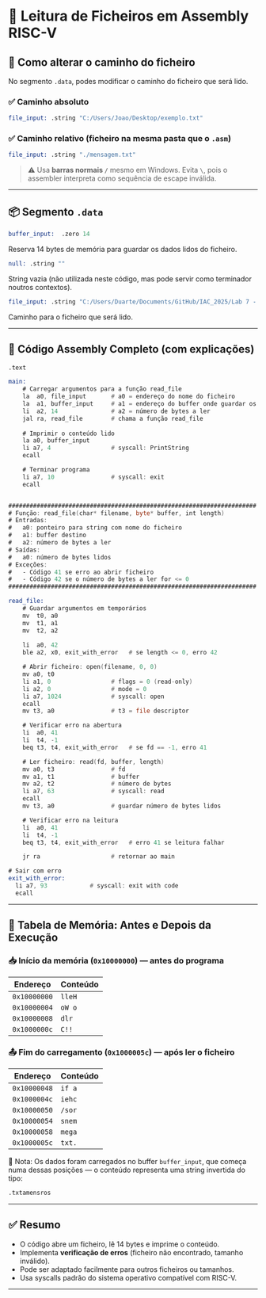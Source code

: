 # 📘 Leitura de Ficheiros em Assembly RISC-V

## 🧭 Como alterar o caminho do ficheiro

No segmento `.data`, podes modificar o caminho do ficheiro que será lido.

### ✅ Caminho absoluto

```asm
file_input: .string "C:/Users/Joao/Desktop/exemplo.txt"
```

### ✅ Caminho relativo (ficheiro na mesma pasta que o `.asm`)

```asm
file_input: .string "./mensagem.txt"
```

> ⚠️ Usa **barras normais `/`** mesmo em Windows. Evita `\`, pois o assembler interpreta como sequência de escape inválida.

---

## 📦 Segmento `.data`

```asm
buffer_input:  .zero 14
```
Reserva 14 bytes de memória para guardar os dados lidos do ficheiro.

```asm
null: .string ""
```
String vazia (não utilizada neste código, mas pode servir como terminador noutros contextos).

```asm
file_input: .string "C:/Users/Duarte/Documents/GitHub/IAC_2025/Lab 7 - Abertura ficheiros/mensagem.txt"
```
Caminho para o ficheiro que será lido.

---

## 🔧 Código Assembly Completo (com explicações)

```asm
.text

main:
    # Carregar argumentos para a função read_file
    la  a0, file_input       # a0 = endereço do nome do ficheiro
    la  a1, buffer_input     # a1 = endereço do buffer onde guardar os dados
    li  a2, 14               # a2 = número de bytes a ler
    jal ra, read_file        # chama a função read_file
    
    # Imprimir o conteúdo lido
    la a0, buffer_input
    li a7, 4                 # syscall: PrintString
    ecall

    # Terminar programa
    li a7, 10                # syscall: exit
    ecall


######################################################################
# Função: read_file(char* filename, byte* buffer, int length)
# Entradas:
#   a0: ponteiro para string com nome do ficheiro
#   a1: buffer destino
#   a2: número de bytes a ler
# Saídas:
#   a0: número de bytes lidos
# Exceções:
#   - Código 41 se erro ao abrir ficheiro
#   - Código 42 se o número de bytes a ler for <= 0
######################################################################

read_file:
    # Guardar argumentos em temporários
    mv  t0, a0
    mv  t1, a1
    mv  t2, a2
    
    li  a0, 42
    ble a2, x0, exit_with_error   # se length <= 0, erro 42

    # Abrir ficheiro: open(filename, 0, 0)
    mv a0, t0
    li a1, 0                 # flags = 0 (read-only)
    li a2, 0                 # mode = 0
    li a7, 1024              # syscall: open
    ecall
    mv t3, a0                # t3 = file descriptor

    # Verificar erro na abertura
    li  a0, 41
    li  t4, -1
    beq t3, t4, exit_with_error   # se fd == -1, erro 41

    # Ler ficheiro: read(fd, buffer, length)
    mv a0, t3                # fd
    mv a1, t1                # buffer
    mv a2, t2                # número de bytes
    li a7, 63                # syscall: read
    ecall
    mv t3, a0                # guardar número de bytes lidos

    # Verificar erro na leitura
    li  a0, 41
    li  t4, -1
    beq t3, t4, exit_with_error   # erro 41 se leitura falhar

    jr ra                    # retornar ao main

# Sair com erro
exit_with_error:
  li a7, 93            # syscall: exit with code
  ecall
```

---

## 🧠 Tabela de Memória: Antes e Depois da Execução

### 📥 Início da memória (`0x10000000`) — antes do programa

| Endereço       | Conteúdo   |
|----------------|------------|
| `0x10000000`   | `lleH`     |
| `0x10000004`   | `oW o`     |
| `0x10000008`   | `dlr`      |
| `0x1000000c`   | `C!!`      |

### 📤 Fim do carregamento (`0x1000005c`) — após ler o ficheiro

| Endereço       | Conteúdo   |
|----------------|------------|
| `0x10000048`   | `if a`     |
| `0x1000004c`   | `iehc`     |
| `0x10000050`   | `/sor`     |
| `0x10000054`   | `snem`     |
| `0x10000058`   | `mega`     |
| `0x1000005c`   | `txt.`     |

🧩 Nota: Os dados foram carregados no buffer `buffer_input`, que começa numa dessas posições — o conteúdo representa uma string invertida do tipo:

```txt
.txtamensros
```

---

## ✅ Resumo

- O código abre um ficheiro, lê 14 bytes e imprime o conteúdo.
- Implementa **verificação de erros** (ficheiro não encontrado, tamanho inválido).
- Pode ser adaptado facilmente para outros ficheiros ou tamanhos.
- Usa syscalls padrão do sistema operativo compatível com RISC-V.

---
